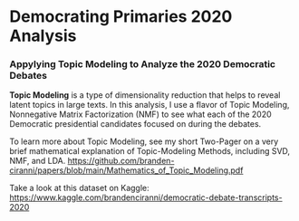# Democrating Primaries 2020 Analysis
### Appylying Topic Modeling to Analyze the 2020 Democratic Debates

**Topic Modeling** is a type of dimensionality reduction that helps to reveal latent topics in large texts. In this analysis, I use a flavor of Topic Modeling, Nonnegative Matrix Factorization (NMF) to see what each of the 2020 Democratic presidential candidates focused on during the debates.

To learn more about Topic Modeling, see my short Two-Pager on a very brief mathematical explanation of Topic-Modeling Methods, including SVD, NMF, and LDA.
https://github.com/branden-ciranni/papers/blob/main/Mathematics_of_Topic_Modeling.pdf

Take a look at this dataset on Kaggle:
https://www.kaggle.com/brandenciranni/democratic-debate-transcripts-2020
